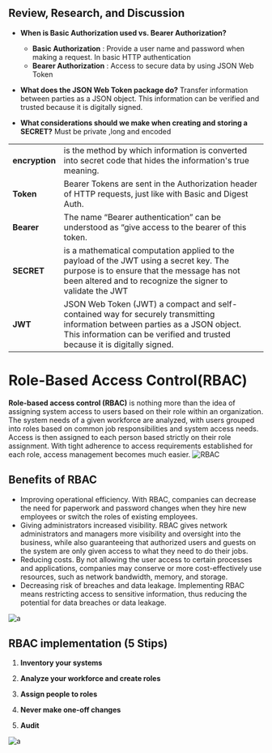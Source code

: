 ## Review, Research, and Discussion

- **When is Basic Authorization used vs. Bearer Authorization?**

  - **Basic Authorization** : Provide a user name and password when making a request. In basic HTTP authentication
  - **Bearer Authorization** : Access to secure data by using JSON Web Token

- **What does the JSON Web Token package do?**
  Transfer information between parties as a JSON object. This information can be verified and trusted because it is digitally signed.

- **What considerations should we make when creating and storing a SECRET?**
  Must be private ,long and encoded

|                |                                                                                                                                                                                                            |
| -------------- | ---------------------------------------------------------------------------------------------------------------------------------------------------------------------------------------------------------- |
| **encryption** | is the method by which information is converted into secret code that hides the information's true meaning.                                                                                                |
| **Token**      | Bearer Tokens are sent in the Authorization header of HTTP requests, just like with Basic and Digest Auth.                                                                                                 |
| **Bearer**     | The name “Bearer authentication” can be understood as “give access to the bearer of this token.                                                                                                            |
| **SECRET**     | is a mathematical computation applied to the payload of the JWT using a secret key. The purpose is to ensure that the message has not been altered and to recognize the signer to validate the JWT         |
| **JWT**        | JSON Web Token (JWT) a compact and self-contained way for securely transmitting information between parties as a JSON object. This information can be verified and trusted because it is digitally signed. |

# Role-Based Access Control(RBAC)

**Role-based access control (RBAC)** is nothing more than the idea of assigning system access to users based on their role within an organization. The system needs of a given workforce are analyzed, with users grouped into roles based on common job responsibilities and system access needs. Access is then assigned to each person based strictly on their role assignment. With tight adherence to access requirements established for each role, access management becomes much easier.
![RBAC](https://cdn.ttgtmedia.com/rms/onlineImages/itops-rbac.png)

## Benefits of RBAC

- Improving operational efficiency. With RBAC, companies can decrease the need for paperwork and password changes when they hire new employees or switch the roles of existing employees.
- Giving administrators increased visibility. RBAC gives network administrators and managers more visibility and oversight into the business, while also guaranteeing that authorized users and guests on the system are only given access to what they need to do their jobs.
- Reducing costs. By not allowing the user access to certain processes and applications, companies may conserve or more cost-effectively use resources, such as network bandwidth, memory, and storage.
- Decreasing risk of breaches and data leakage. Implementing RBAC means restricting access to sensitive information, thus reducing the potential for data breaches or data leakage.

![a](https://docs.confluent.io/platform/current/_images/rbac-overview.png)

## RBAC implementation (5 Stips)


1. **Inventory your systems**



2. **Analyze your workforce and create roles**



3. **Assign people to roles**



4. **Never make one-off changes**



5. **Audit**

![a](https://www.manageengine.com/device-control/images/RBAC3x.png)